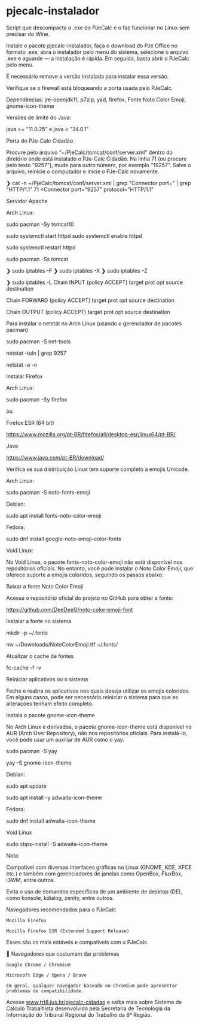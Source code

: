 # pjecalc-instalador

Script que descompacta o .exe do PJeCalc e o faz funcionar no Linux sem precisar do Wine.


Instale o pacote pjecalc-instalador, faça o download do PJe Office no formato .exe, abra o instalador pelo menu do sistema, selecione o arquivo .exe e aguarde — a instalação é rápida. Em seguida, basta abrir o PJeCalc pelo menu.


É necessário remove a versão instalada para instalar essa versão.



Verifique se o firewall está bloqueando a porta usada pelo PJeCalc.



Dependências: jre-openjdk11, p7zip, yad, firefox, Fonte Noto Color Emoji, gnome-icon-theme


Versões de limite do Java:

java >= "11.0.25" e java < "24.0.1"



Porta do PJe-Calc Cidadão

Procure pelo arquivo "~/PjeCalc/tomcat/conf/server.xml" dentro do diretório onde está instalado o PJe-Calc Cidadão. Na linha 71 (ou procure pelo texto "9257"), mude para outro número, por exemplo "19257". Salve o arquivo, reinicie o computador e inicie o PJe-Calc novamente.

❯ cat -n  ~/PjeCalc/tomcat/conf/server.xml | grep "Connector port=" | grep "HTTP/1.1"
    71      <Connector port="9257" protocol="HTTP/1.1"




Servidor Apache

Arch Linux:

sudo pacman -Sy tomcat10

sudo systemctl start httpd
sudo systemctl enable httpd

sudo systemctl restart httpd


sudo pacman -Ss tomcat


❯ sudo iptables -F
❯ sudo iptables -X
❯ sudo iptables -Z


❯ sudo iptables -L
Chain INPUT (policy ACCEPT)
target     prot opt source               destination         

Chain FORWARD (policy ACCEPT)
target     prot opt source               destination         

Chain OUTPUT (policy ACCEPT)
target     prot opt source               destination         



Para instalar o netstat no Arch Linux (usando o gerenciador de pacotes pacman)

sudo pacman -S net-tools

netstat -tuln | grep 9257

netstat -a -n


Instalar Firefox

Arch Linux:

sudo pacman -Sy firefox

ou

Firefox ESR (64 bit)

https://www.mozilla.org/pt-BR/firefox/all/desktop-esr/linux64/pt-BR/



Java

https://www.java.com/pt-BR/download/


Verifica se sua distribuição Linux tem suporte completo a emojis Unicode.

Arch Linux:

sudo pacman -S noto-fonts-emoji

Debian:

sudo apt install fonts-noto-color-emoji

Fedora:

sudo dnf install google-noto-emoji-color-fonts


Void Linux:

No Void Linux, o pacote fonts-noto-color-emoji não está disponível nos repositórios oficiais. No entanto, você pode instalar o Noto Color Emoji, que oferece suporte a emojis coloridos, seguindo os passos abaixo:

Baixar a fonte Noto Color Emoji

Acesse o repositório oficial do projeto no GitHub para obter a fonte:

https://github.com/DeeDeeG/noto-color-emoji-font

Instalar a fonte no sistema

mkdir -p ~/.fonts

mv ~/Downloads/NotoColorEmoji.ttf ~/.fonts/

Atualizar o cache de fontes

fc-cache -f -v


Reiniciar aplicativos ou o sistema

Feche e reabra os aplicativos nos quais deseja utilizar os emojis coloridos. Em alguns casos, pode ser necessário reiniciar o sistema para que as alterações tenham efeito completo.



Instala o pacote gnome-icon-theme


No Arch Linux e derivados, o pacote gnome-icon-theme está disponível no AUR (Arch User Repository), não nos repositórios oficiais. Para instalá-lo, você pode usar um auxiliar de AUR como o yay.

sudo pacman -S yay

yay -S gnome-icon-theme


Debian:

sudo apt update

sudo apt install -y adwaita-icon-theme


Fedora:

sudo dnf install adwaita-icon-theme


Void Linux

sudo xbps-install -S adwaita-icon-theme



Nota:

Compatível com diversas interfaces gráficas no Linux (GNOME, KDE, XFCE etc.) e também com gerenciadores de janelas como OpenBox, FluxBox, i3WM, entre outros.

Evita o uso de comandos específicos de um ambiente de desktop (DE), como konsole, kdialog, zenity, entre outros.


Navegadores recomendados para o PJeCalc

    Mozilla Firefox

    Mozilla Firefox ESR (Extended Support Release)

Esses são os mais estáveis e compatíveis com o PJeCalc.


🚫 Navegadores que costumam dar problemas

    Google Chrome / Chromium

    Microsoft Edge / Opera / Brave

    Em geral, qualquer navegador baseado no Chromium pode apresentar problemas de compatibilidade.


Acesse www.trt8.jus.br/pjecalc-cidadao e saiba mais sobre Sistema de Cálculo Trabalhista desenvolvido pela Secretaria de Tecnologia da Informação do Tribunal Regional do Trabalho da 8ª Região.


